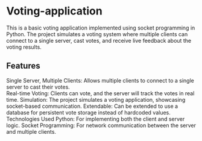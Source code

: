 # Voting-application
This is a basic voting application implemented using socket programming in Python. The project simulates a voting system where multiple clients can connect to a single server, cast votes, and receive live feedback about the voting results.

## Features
Single Server, Multiple Clients: Allows multiple clients to connect to a single server to cast their votes.  
Real-time Voting: Clients can vote, and the server will track the votes in real time.
Simulation: The project simulates a voting application, showcasing socket-based communication.
Extendable: Can be extended to use a database for persistent vote storage instead of hardcoded values.
Technologies Used
Python: For implementing both the client and server logic.
Socket Programming: For network communication between the server and multiple clients.
